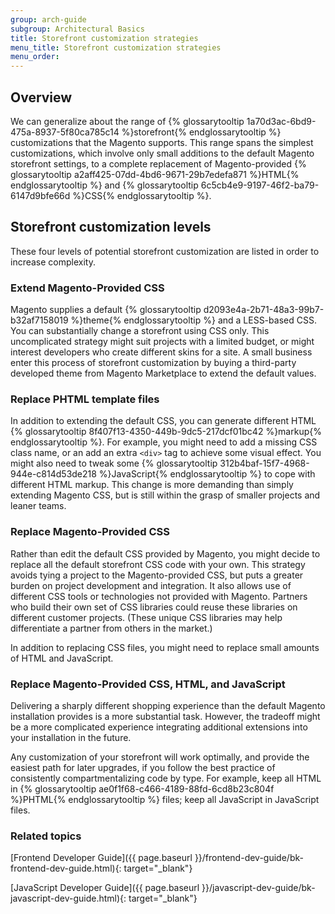 ```yaml
---
group: arch-guide
subgroup: Architectural Basics
title: Storefront customization strategies
menu_title: Storefront customization strategies
menu_order:
---
```


## Overview

We can generalize about the range of {% glossarytooltip 1a70d3ac-6bd9-475a-8937-5f80ca785c14 %}storefront{% endglossarytooltip %} customizations that the Magento supports. This range spans the simplest customizations, which involve only small additions to the default Magento storefront settings, to a complete replacement of Magento-provided {% glossarytooltip a2aff425-07dd-4bd6-9671-29b7edefa871 %}HTML{% endglossarytooltip %} and {% glossarytooltip 6c5cb4e9-9197-46f2-ba79-6147d9bfe66d %}CSS{% endglossarytooltip %}.

## Storefront customization levels

These four levels of potential storefront customization are listed in order to increase complexity.

### Extend Magento-Provided CSS

Magento supplies a default {% glossarytooltip d2093e4a-2b71-48a3-99b7-b32af7158019 %}theme{% endglossarytooltip %} and a LESS-based CSS. You can substantially change a storefront using CSS only. This uncomplicated strategy might suit projects with a limited budget, or might interest developers who create different skins for a site. A small business enter this process of storefront customization by buying a third-party developed theme from Magento Marketplace to extend the default values.

### Replace PHTML template files

In addition to extending the default CSS, you can generate different HTML {% glossarytooltip 8f407f13-4350-449b-9dc5-217dcf01bc42 %}markup{% endglossarytooltip %}. For example, you might need to add a missing CSS class name, or an add an extra `<div>` tag to achieve some visual effect. You might also need to tweak some {% glossarytooltip 312b4baf-15f7-4968-944e-c814d53de218 %}JavaScript{% endglossarytooltip %} to cope with different HTML markup. This change is more demanding than simply extending Magento CSS, but is still within the grasp of smaller projects and leaner teams.

### Replace Magento-Provided CSS

Rather than edit the default CSS provided by Magento, you might decide to replace all the default storefront CSS code with your own. This strategy avoids tying a project to the Magento-provided CSS, but puts a greater burden on project development and integration. It also allows use of different CSS tools or technologies not provided with Magento. Partners who build their own set of CSS libraries could reuse these libraries on different customer projects. (These unique CSS libraries may help differentiate a partner from others in the market.)

In addition to replacing CSS files, you might need to replace small amounts of HTML and JavaScript.

### Replace Magento-Provided CSS, HTML, and JavaScript

Delivering a sharply different shopping experience than the default Magento installation provides is a more substantial task. However, the tradeoff might be a more complicated experience integrating additional extensions into your installation in the future.

<div class="bs-callout bs-callout-info" markdown="1">
  <p>Any customization of your storefront will work optimally, and provide the easiest path for later upgrades, if you follow the best practice of consistently compartmentalizing code by type. For example, keep all HTML in {% glossarytooltip ae0f1f68-c466-4189-88fd-6cd8b23c804f %}PHTML{% endglossarytooltip %} files; keep all JavaScript in JavaScript files.</p>
</div>

### Related topics

[Frontend Developer Guide]({{ page.baseurl }}/frontend-dev-guide/bk-frontend-dev-guide.html){: target="_blank"}

[JavaScript Developer Guide]({{ page.baseurl }}/javascript-dev-guide/bk-javascript-dev-guide.html){: target="_blank"}
